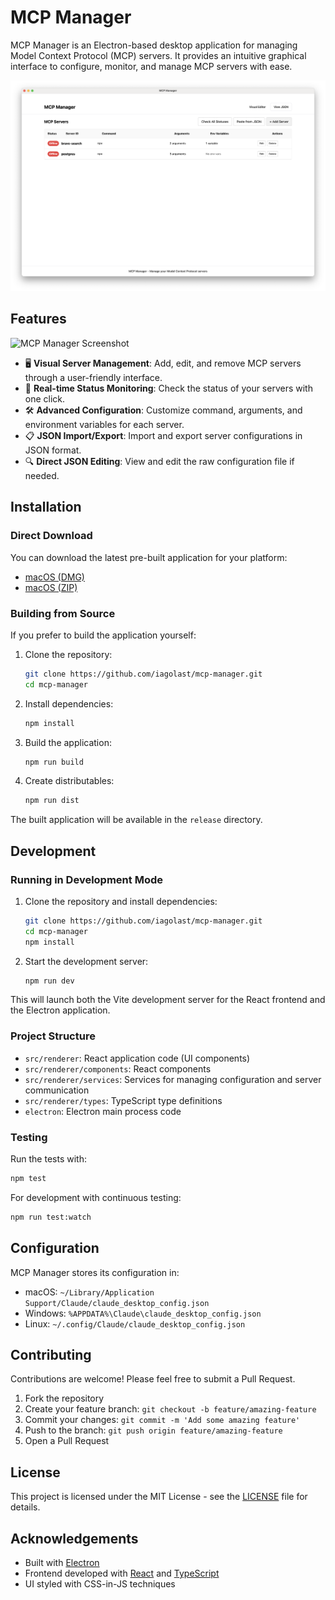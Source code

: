 # MCP Manager

MCP Manager is an Electron-based desktop application for managing Model Context Protocol (MCP) servers. It provides an intuitive graphical interface to configure, monitor, and manage MCP servers with ease.

![MCP Manager Screenshot](./docs/img/img-0.png)


## Features

![MCP Manager Screenshot](./docs/img/demo.gif)

- 🖥️ **Visual Server Management**: Add, edit, and remove MCP servers through a user-friendly interface.
- 🔄 **Real-time Status Monitoring**: Check the status of your servers with one click.
- 🛠️ **Advanced Configuration**: Customize command, arguments, and environment variables for each server.
- 📋 **JSON Import/Export**: Import and export server configurations in JSON format.
- 🔍 **Direct JSON Editing**: View and edit the raw configuration file if needed.

## Installation

### Direct Download

You can download the latest pre-built application for your platform:

- [macOS (DMG)](https://github.com/iagolast/mcp-manager/raw/main/release/MCP%20Manager-1.0.0.dmg)
- [macOS (ZIP)](https://github.com/iagolast/mcp-manager/raw/main/release/MCP%20Manager-1.0.0-mac.zip)

### Building from Source

If you prefer to build the application yourself:

1. Clone the repository:
   ```bash
   git clone https://github.com/iagolast/mcp-manager.git
   cd mcp-manager
   ```

2. Install dependencies:
   ```bash
   npm install
   ```

3. Build the application:
   ```bash
   npm run build
   ```

4. Create distributables:
   ```bash
   npm run dist
   ```

The built application will be available in the `release` directory.

## Development

### Running in Development Mode

1. Clone the repository and install dependencies:
   ```bash
   git clone https://github.com/iagolast/mcp-manager.git
   cd mcp-manager
   npm install
   ```

2. Start the development server:
   ```bash
   npm run dev
   ```

This will launch both the Vite development server for the React frontend and the Electron application.

### Project Structure

- `src/renderer`: React application code (UI components)
- `src/renderer/components`: React components
- `src/renderer/services`: Services for managing configuration and server communication
- `src/renderer/types`: TypeScript type definitions
- `electron`: Electron main process code

### Testing

Run the tests with:
```bash
npm test
```

For development with continuous testing:
```bash
npm run test:watch
```

## Configuration

MCP Manager stores its configuration in:
- macOS: `~/Library/Application Support/Claude/claude_desktop_config.json`
- Windows: `%APPDATA%\Claude\claude_desktop_config.json`
- Linux: `~/.config/Claude/claude_desktop_config.json`

## Contributing

Contributions are welcome! Please feel free to submit a Pull Request.

1. Fork the repository
2. Create your feature branch: `git checkout -b feature/amazing-feature`
3. Commit your changes: `git commit -m 'Add some amazing feature'`
4. Push to the branch: `git push origin feature/amazing-feature`
5. Open a Pull Request

## License

This project is licensed under the MIT License - see the [LICENSE](LICENSE) file for details.

## Acknowledgements

- Built with [Electron](https://www.electronjs.org/)
- Frontend developed with [React](https://reactjs.org/) and [TypeScript](https://www.typescriptlang.org/)
- UI styled with CSS-in-JS techniques 